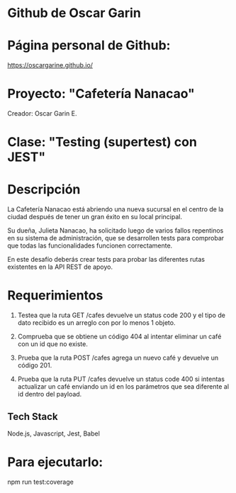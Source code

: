 
# Github de Oscar Garin

# Página personal de Github: 
https://oscargarine.github.io/


# Proyecto: "Cafetería Nanacao"
Creador: Oscar Garin E.

# Clase: "Testing (supertest) con JEST"

# Descripción
La Cafetería Nanacao está abriendo una nueva sucursal en el centro de la ciudad después de tener un gran éxito en su local principal.

Su dueña, Julieta Nanacao, ha solicitado luego de varios fallos repentinos en su sistema de administración, que se desarrollen tests para comprobar que todas las funcionalidades funcionen correctamente.

En este desafío deberás crear tests para probar las diferentes rutas existentes en la API REST de apoyo.

# Requerimientos
1. Testea que la ruta GET /cafes devuelve un status code 200 y el tipo de dato recibido es un arreglo con por lo menos 1 objeto.

2. Comprueba que se obtiene un código 404 al intentar eliminar un café con un id que no existe.

3. Prueba que la ruta POST /cafes agrega un nuevo café y devuelve un código 201.

4. Prueba que la ruta PUT /cafes devuelve un status code 400 si intentas actualizar un café enviando un id en los parámetros que sea diferente al id dentro del payload.


## Tech Stack
Node.js, Javascript, Jest, Babel

# Para ejecutarlo:
npm run test:coverage


